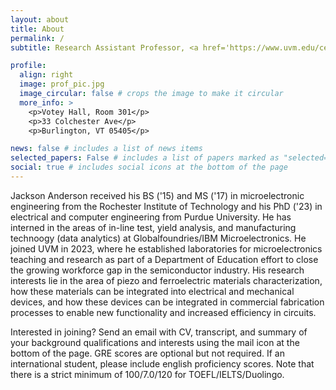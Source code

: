 ```yaml
---
layout: about
title: About
permalink: /
subtitle: Research Assistant Professor, <a href='https://www.uvm.edu/cems/ebe'>Electrical and Biomedical Engineering, UVM</a>. 

profile:
  align: right
  image: prof_pic.jpg
  image_circular: false # crops the image to make it circular
  more_info: >
    <p>Votey Hall, Room 301</p>
    <p>33 Colchester Ave</p>
    <p>Burlington, VT 05405</p>

news: false # includes a list of news items
selected_papers: False # includes a list of papers marked as "selected={true}"
social: true # includes social icons at the bottom of the page
---
```

Jackson Anderson received his BS ('15) and MS ('17) in microelectronic engineering from the Rochester Institute of Technology and his PhD ('23) in electrical and computer engineering from Purdue University. He has interned in the areas of in-line test, yield analysis, and manufacturing technoogy (data analytics) at Globalfoundries/IBM Microelectronics. He joined UVM in 2023, where he established laboratories for microelectronics teaching and research as part of a Department of Education effort to close the growing workforce gap in the semiconductor industry. His research interests lie in the area of piezo and ferroelectric materials characterization, how these materials can be integrated into electrical and mechanical devices, and how these devices can be integrated in commercial fabrication processes to enable new functionality and increased efficiency in circuits. 

Interested in joining? Send an email with CV, transcript, and summary of your background qualifications and interests using the mail icon at the bottom of the page. GRE scores are optional but not required. If an international student, please include english proficiency scores. Note that there is a strict minimum of 100/7.0/120 for TOEFL/IELTS/Duolingo.

